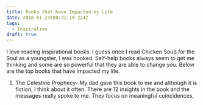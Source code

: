 ```yaml
---
title: Books that have Impacted my Life
date: 2018-01-23T00:31:19.224Z
tags:
  - Inspiration
draft: true
---
```

I love reading inspirational books. I guess once I read Chicken Soup for the Soul as a youngster, I was hooked. Self-help books always seem to get me thinking and some are so powerful that they are able to change you. Below are the top books that have impacted my life.



1. The Celestine Prophecy- My dad gave this book to me and although it is fiction, I think about it often. There are 12 insights in the book and the messages really spoke to me. They focus on meaningful coincidences,
